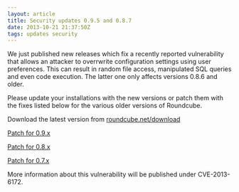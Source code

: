 ```yaml
---
layout: article
title: Security updates 0.9.5 and 0.8.7
date: 2013-10-21 21:37:50Z
tags: updates security
---
```

We just published new releases which fix a recently reported vulnerability that
allows an attacker to overrwrite configuration settings using user preferences.
This can result in random file access, manipulated SQL queries and even code execution.
The latter one only affects versions 0.8.6 and older.

Please update your installations with the new versions or patch them with the
fixes listed below for the various older versions of Roundcube.

Download the latest version from [roundcube.net/download](http://roundcube.net/download)

[Patch for 0.9.x](https://github.com/roundcube/roundcubemail/commit/4109bb26ce.diff)

[Patch for 0.8.x](https://github.com/roundcube/roundcubemail/commit/eb433aa33c.diff)

[Patch for 0.7.x](https://github.com/roundcube/roundcubemail/commit/1972037274.diff)

More information about this vulnerability will be published under CVE-2013-6172.

